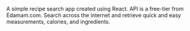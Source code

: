 A simple recipe search app created using React. API is a free-tier from Edamam.com. Search across the internet and retrieve quick and easy measurements, calories, and ingredients.